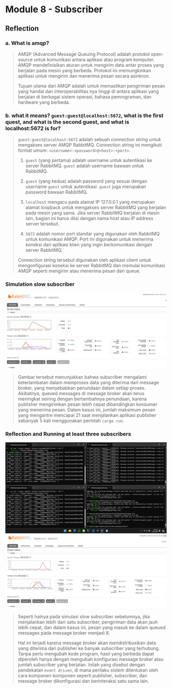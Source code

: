 # Module 8 - Subscriber
## Reflection
### a. What is amqp?
> AMQP (Advanced Message Queuing Protocol) adalah protokol open-source untuk komunikasi antara aplikasi atau program 
> komputer. AMQP mendefinisikan aturan untuk mengirim data antar proses yang berjalan pada mesin yang berbeda. 
> Protokol ini memungkinkan aplikasi untuk mengirim dan menerima pesan secara asinkron. 
>
> Tujuan utama dari AMQP adalah untuk memastikan pengiriman pesan yang handal dan interoperabilitas nya tinggi 
> di antara aplikasi yang berjalan di berbagai sistem operasi, bahasa pemrograman, dan hardware yang berbeda.

### b. what it means? `guest:guest@localhost:5672`, what is the first quest, and what is the second guest, and what is localhost:5672 is for?

> `guest:guest@localhost:5672` adalah sebuah connection string untuk mengakses server AMQP RabbitMQ. Connection string ini mengikuti format umum: `<username>:<password>@<host>:<port>`.
>
> 1. `guest` (yang pertama) adalah username untuk autentikasi ke server RabbitMQ. `guest` adalah username bawaan untuk RabbitMQ.
>
>2. `guest` (yang kedua) adalah password yang sesuai dengan username `guest` untuk autentikasi. `guest` juga merupakan password bawaan RabbitMQ.
>
>3. `localhost` mengacu pada alamat IP 127.0.0.1 yang merupakan alamat loopback untuk mengakses server RabbitMQ yang berjalan pada mesin yang sama. Jika server RabbitMQ berjalan di mesin lain, bagian ini harus diisi dengan nama host atau IP address server tersebut.
>
>4. `5672` adalah nomor port standar yang digunakan oleh RabbitMQ untuk komunikasi AMQP. Port ini digunakan untuk menerima koneksi dari aplikasi klien yang ingin berkomunikasi dengan server RabbitMQ.
>
>Connection string tersebut digunakan oleh aplikasi client untuk mengonfigurasi koneksi ke server RabbitMQ dan memulai komunikasi AMQP seperti mengirim atau menerima pesan dari queue.

### Simulation slow subscriber
![alt text](images/SimulationSlow.png)
> Gambar tersebut menunjukkan bahwa subscriber mengalami keterlambatan dalam memproses data yang diterima dari message broker, yang menyebabkan penundaan dalam setiap proses. Akibatnya, queued messages di message broker akan terus meningkat seiring dengan bertambahnya penundaan, karena publisher mengirimkan pesan lebih cepat dibandingkan konsumer yang menerima pesan. Dalam kasus ini, jumlah maksimum pesan yang mengantre mencapai 21 saat menjalankan aplikasi publisher sebanyak 5 kali menggunakan perintah `cargo run`.


### Reflection and Running at least three subscribers
![alt text](images/3SubTerminal.png)
![alt text](images/3SubGraph.png)

> Seperti halnya pada simulasi slow subscriber sebelumnya, jika menjalankan lebih dari satu subscriber, pengiriman data akan jauh lebih cepat, dan dalam kasus ini, pesan yang masuk ke dalam queued messages pada message broker menjadi 8. 
>
> Hal ini terjadi karena message broker akan mendistribusikan data yang diterima dari publisher ke banyak subscriber yang terhubung.
Tanpa perlu mengubah kode program, hasil yang berbeda dapat diperoleh hanya dengan mengubah konfigurasi message broker atau jumlah subscriber yang berjalan. Inilah yang disebut dengan pendekatan `event driven`, di mana perilaku sistem ditentukan oleh cara komponen-komponen seperti publisher, subscriber, dan message broker dikonfigurasi dan berinteraksi satu sama lain.